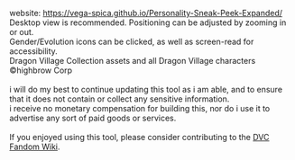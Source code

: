 website: https://vega-spica.github.io/Personality-Sneak-Peek-Expanded/<br>
Desktop view is recommended. Positioning can be adjusted by zooming in or out.<br>
Gender/Evolution icons can be clicked, as well as screen-read for accessibility.<br>
Dragon Village Collection assets and all Dragon Village characters ©highbrow Corp<br>
<br>
i will do my best to continue updating this tool as i am able, and to ensure that it does not contain or collect any sensitive information.<br>
i receive no monetary compensation for building this, nor do i use it to advertise any sort of paid goods or services.<br>
<br>
If you enjoyed using this tool, please consider contributing to the <a href=https://dragon-village-collection.fandom.com/wiki/Dragon_Village_Collection_Wiki>DVC Fandom Wiki</a>.